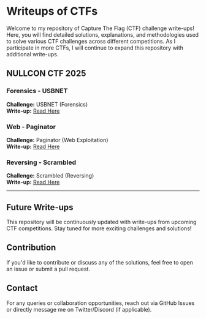 # Writeups of CTFs

Welcome to my repository of Capture The Flag (CTF) challenge write-ups! Here, you will find detailed solutions, explanations, and methodologies used to solve various CTF challenges across different competitions. As I participate in more CTFs, I will continue to expand this repository with additional write-ups.

## NULLCON CTF 2025

### Forensics - USBNET
**Challenge:** USBNET (Forensics)  
**Write-up:** [Read Here](https://github.com/SPECT3R0/Writeups-of-CTFs-/wiki/NULLCON:-USBNET)

### Web - Paginator
**Challenge:** Paginator (Web Exploitation)  
**Write-up:** [Read Here](https://github.com/SPECT3R0/Writeups-of-CTFs-/wiki/NULLCON:-Paginator)

### Reversing - Scrambled
**Challenge:** Scrambled (Reversing)  
**Write-up:** [Read Here](https://github.com/SPECT3R0/Writeups-of-CTFs-/wiki/NULLCON:-Scrambled-(REV))

---

## Future Write-ups
This repository will be continuously updated with write-ups from upcoming CTF competitions. Stay tuned for more exciting challenges and solutions!

## Contribution
If you'd like to contribute or discuss any of the solutions, feel free to open an issue or submit a pull request.

## Contact
For any queries or collaboration opportunities, reach out via GitHub Issues or directly message me on Twitter/Discord (if applicable).

